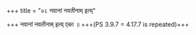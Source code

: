 +++
title = "०८ नवानां नवतीनाम् इत्य्"

+++
नवानां नवतीनाम् इत्य् एका ॥ +++(PS 3.9.7 = 4.17.7 is repeated)+++